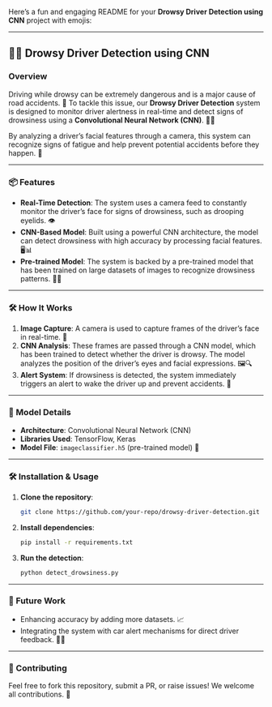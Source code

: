 Here’s a fun and engaging README for your **Drowsy Driver Detection using CNN** project with emojis:

---

## 🚗💤 Drowsy Driver Detection using CNN

### Overview
Driving while drowsy can be extremely dangerous and is a major cause of road accidents. 🛑 To tackle this issue, our **Drowsy Driver Detection** system is designed to monitor driver alertness in real-time and detect signs of drowsiness using a **Convolutional Neural Network (CNN)**. 🧠✨

By analyzing a driver’s facial features through a camera, this system can recognize signs of fatigue and help prevent potential accidents before they happen. 🚦

---

### 📦 Features

- **Real-Time Detection**: The system uses a camera feed to constantly monitor the driver’s face for signs of drowsiness, such as drooping eyelids. 👁️
- **CNN-Based Model**: Built using a powerful CNN architecture, the model can detect drowsiness with high accuracy by processing facial features. 🖥️📊
- **Pre-trained Model**: The system is backed by a pre-trained model that has been trained on large datasets of images to recognize drowsiness patterns. 🧑‍💻

---

### 🛠️ How It Works

1. **Image Capture**: A camera is used to capture frames of the driver’s face in real-time. 🎥
2. **CNN Analysis**: These frames are passed through a CNN model, which has been trained to detect whether the driver is drowsy. The model analyzes the position of the driver’s eyes and facial expressions. 🖼️🔍
3. **Alert System**: If drowsiness is detected, the system immediately triggers an alert to wake the driver up and prevent accidents. 🚨

---

### 🚀 Model Details

- **Architecture**: Convolutional Neural Network (CNN)
- **Libraries Used**: TensorFlow, Keras
- **Model File**: `imageclassifier.h5` (pre-trained model) 💾

---

### 🛠️ Installation & Usage

1. **Clone the repository**:
   ```bash
   git clone https://github.com/your-repo/drowsy-driver-detection.git
   ```

2. **Install dependencies**:
   ```bash
   pip install -r requirements.txt
   ```

3. **Run the detection**:
   ```bash
   python detect_drowsiness.py
   ```

---

### 🎯 Future Work
- Enhancing accuracy by adding more datasets. 📈
- Integrating the system with car alert mechanisms for direct driver feedback. 🚙🔔

---

### 🤝 Contributing
Feel free to fork this repository, submit a PR, or raise issues! We welcome all contributions. 🙌
